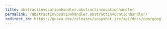 ```yaml
---
title: abstractinvocationhandler.abstractinvocationhandler
permalink: /abstractinvocationhandler.abstractinvocationhandler/
redirect_to: https://guava.dev/releases/snapshot-jre/api/docs/com/google/common/reflect/AbstractInvocationHandler.html#AbstractInvocationHandler--
---
```

